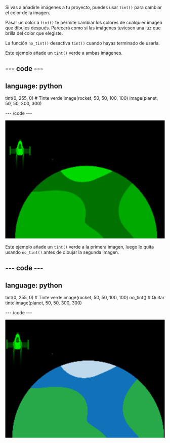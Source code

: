 Si vas a añadirle imágenes a tu proyecto, puedes usar `tint()` para cambiar el color de la imagen.

Pasar un color a `tint()` te permite cambiar los colores de cualquier imagen que dibujes después. Parecerá como si las imágenes tuviesen una luz que brilla del color que elegiste.

La función `no_tint()` desactiva `tint()` cuando hayas terminado de usarla.

Este ejemplo añade un `tint()` verde a ambas imágenes.

--- code ---
---
language: python
---

  tint(0, 255, 0) # Tinte verde image(rocket, 50, 50, 100, 100) image(planet, 50, 50, 300, 300)

--- /code ---

![El área de salida muestra un cohete y un planeta con ambos tintes](images/all_tint.png)

Este ejemplo añade un `tint()` verde a la primera imagen, luego lo quita usando `no_tint()` antes de dibujar la segunda imagen.

--- code ---
---
language: python
---

  tint(0, 255, 0) # Tinte verde image(rocket, 50, 50, 100, 100) no_tint() # Quitar tinte image(planet, 50, 50, 300, 300)

--- /code ---

![El área de salida muestra un cohete coloreado y un planeta sin color](images/some_tint.png)

